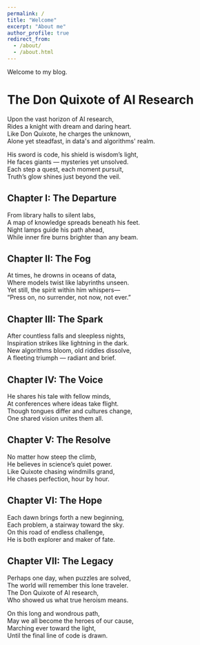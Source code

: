 ```yaml
---
permalink: /
title: "Welcome"
excerpt: "About me"
author_profile: true
redirect_from: 
  - /about/
  - /about.html
---
```

Welcome to my blog.

# The Don Quixote of AI Research

Upon the vast horizon of AI research,  
Rides a knight with dream and daring heart.  
Like Don Quixote, he charges the unknown,  
Alone yet steadfast, in data's and algorithms' realm.

His sword is code, his shield is wisdom’s light,  
He faces giants — mysteries yet unsolved.  
Each step a quest, each moment pursuit,  
Truth’s glow shines just beyond the veil.

## Chapter I: The Departure

From library halls to silent labs,  
A map of knowledge spreads beneath his feet.  
Night lamps guide his path ahead,  
While inner fire burns brighter than any beam.

## Chapter II: The Fog

At times, he drowns in oceans of data,  
Where models twist like labyrinths unseen.  
Yet still, the spirit within him whispers—  
“Press on, no surrender, not now, not ever.”

## Chapter III: The Spark

After countless falls and sleepless nights,  
Inspiration strikes like lightning in the dark.  
New algorithms bloom, old riddles dissolve,  
A fleeting triumph — radiant and brief.

## Chapter IV: The Voice

He shares his tale with fellow minds,  
At conferences where ideas take flight.  
Though tongues differ and cultures change,  
One shared vision unites them all.

## Chapter V: The Resolve

No matter how steep the climb,  
He believes in science’s quiet power.  
Like Quixote chasing windmills grand,  
He chases perfection, hour by hour.

## Chapter VI: The Hope

Each dawn brings forth a new beginning,  
Each problem, a stairway toward the sky.  
On this road of endless challenge,  
He is both explorer and maker of fate.

## Chapter VII: The Legacy

Perhaps one day, when puzzles are solved,  
The world will remember this lone traveler.  
The Don Quixote of AI research,  
Who showed us what true heroism means.

On this long and wondrous path,  
May we all become the heroes of our cause,  
Marching ever toward the light,  
Until the final line of code is drawn.
